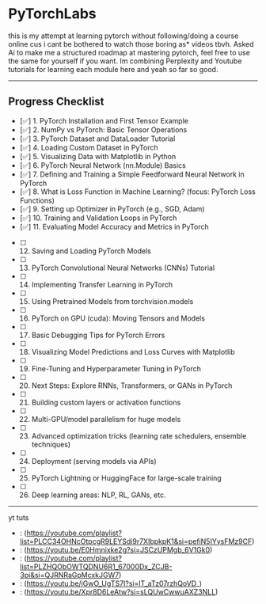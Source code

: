 # PyTorchLabs

this is my attempt at learning pytorch without following/doing a course online cus i cant be bothered to watch those boring as* videos tbvh. Asked Ai to make me a structured roadmap at mastering pytorch, feel free to use the same for yourself if you want. Im combining Perplexity and Youtube tutorials for learning each module here and yeah so far so good.

---

## Progress Checklist

- [✅] 1. PyTorch Installation and First Tensor Example
- [✅] 2. NumPy vs PyTorch: Basic Tensor Operations
- [✅] 3. PyTorch Dataset and DataLoader Tutorial
- [✅] 4. Loading Custom Dataset in PyTorch
- [✅] 5. Visualizing Data with Matplotlib in Python
- [✅] 6. PyTorch Neural Network (nn.Module) Basics
- [✅] 7. Defining and Training a Simple Feedforward Neural Network in PyTorch
- [✅] 8. What is Loss Function in Machine Learning? (focus: PyTorch Loss Functions)
- [✅] 9. Setting up Optimizer in PyTorch (e.g., SGD, Adam)
- [✅] 10. Training and Validation Loops in PyTorch
- [✅] 11. Evaluating Model Accuracy and Metrics in PyTorch
- [  ] 12. Saving and Loading PyTorch Models
- [  ] 13. PyTorch Convolutional Neural Networks (CNNs) Tutorial
- [  ] 14. Implementing Transfer Learning in PyTorch
- [  ] 15. Using Pretrained Models from torchvision.models
- [  ] 16. PyTorch on GPU (cuda): Moving Tensors and Models
- [  ] 17. Basic Debugging Tips for PyTorch Errors
- [  ] 18. Visualizing Model Predictions and Loss Curves with Matplotlib
- [  ] 19. Fine-Tuning and Hyperparameter Tuning in PyTorch
- [  ] 20. Next Steps: Explore RNNs, Transformers, or GANs in PyTorch
- [  ] 21. Building custom layers or activation functions
- [  ] 22. Multi-GPU/model parallelism for huge models
- [  ] 23. Advanced optimization tricks (learning rate schedulers, ensemble techniques)
- [  ] 24. Deployment (serving models via APIs)
- [  ] 25. PyTorch Lightning or HuggingFace for large-scale training
- [  ] 26. Deep learning areas: NLP, RL, GANs, etc.


---

yt tuts 
-    : (https://youtube.com/playlist?list=PLCC34OHNcOtpcgR9LEYSdi9r7XIbpkpK1&si=pefiN5IYysFMz9CF)
-    : (https://youtu.be/E0Hmnixke2g?si=JSCzUPMgb_6V1Gk0)
-    : (https://youtube.com/playlist?list=PLZHQObOWTQDNU6R1_67000Dx_ZCJB-3pi&si=QJRNRaGpMcxkJGW7)
-    : (https://youtu.be/jGwO_UgTS7I?si=lT_aTz07rzhQoVD_)
-    : (https://youtu.be/Xpr8D6LeAtw?si=sLQUwCwwuAXZ3NLL)